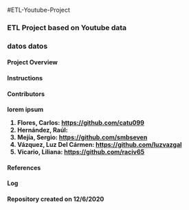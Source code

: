 #ETL-Youtube-Project

<h3>ETL Project based on Youtube data<h3>

datos datos

<h4>Project Overview<h4>


<h4>Instructions<h4>


<h4>Contributors<h4>

lorem ipsum
1. Flores, Carlos: https://github.com/catu099
2. Hernández, Raúl:  
3. Mejía, Sergio: https://github.com/smbseven
4. Vázquez, Luz Del Cármen: https://github.com/luzvazgal
5. Vicario, Liliana: https://github.com/raciv65
  
<h4>References<h4>

<h4>Log<h4>  
  Repository created on 12/6/2020
  
